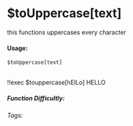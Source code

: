 # $toUppercase[text]
this functions uppercases every  character 

#### Usage: 
`$toUppercase[text]`

<br/>
<discord-messages>
	<discord-message :bot="false" role-color="#ffcc9a" author="Member">
		!!exec $touppercase[hElLo]
	</discord-message>
	<discord-message :bot="true" role-color="#0099ff" author="Custom Command" avatar="https://media.discordapp.net/avatars/725721249652670555/781224f90c3b841ba5b40678e032f74a.webp">
        HELLO
	</discord-message>
</discord-messages>


##### Function Difficultly: <Badge type="tip" text="Easy" vertical="middle" /> 
###### Tags: <Badge type="tip" text="case" vertical="middle" /> <Badge type="tip" text="Case" vertical="middle" />